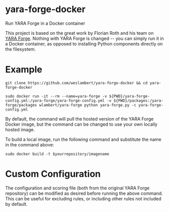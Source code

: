 # yara-forge-docker
Run YARA Forge in a Docker container

This project is based on the great work by Florian Roth and his team on [YARA Forge](https://github.com/yarahq/yara-forge). Nothing with YARA Forge is changed -- you can simply run it in a Docker container, as opposed to installing Python components directly on the filesystem.

# Example
```
git clone https://github.com/weslambert/yara-forge-docker && cd yara-forge-docker

sudo docker run -it --rm --name=yara-forge -v ${PWD}/yara-forge-config.yml:/yara-forge/yara-forge-config.yml -v ${PWD}/packages:/yara-forge/packages wlambert/yara-forge python yara-forge.py -c yara-forge-config.yml
```

By default, the command will pull the hosted version of the YARA Forge Docker image, but the command can be changed to use your own locally hosted image.

To build a local image, run the following command and substitute the name in the command above:

`sudo docker build -t $yourrepository/imagename`

# Custom Configuration
The configuration and scoring file (both from the original YARA Forge repository) can be modified as desired before running the above command. This can be useful for excluding rules, or including other rules not included by default.
